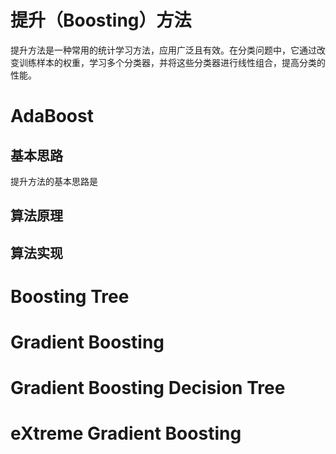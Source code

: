 # 提升（Boosting）方法

提升方法是一种常用的统计学习方法，应用广泛且有效。在分类问题中，它通过改变训练样本的权重，学习多个分类器，并将这些分类器进行线性组合，提高分类的性能。



# AdaBoost

## 基本思路

提升方法的基本思路是

## 算法原理

## 算法实现

# Boosting Tree

# Gradient Boosting

# Gradient Boosting Decision Tree

# eXtreme Gradient Boosting

